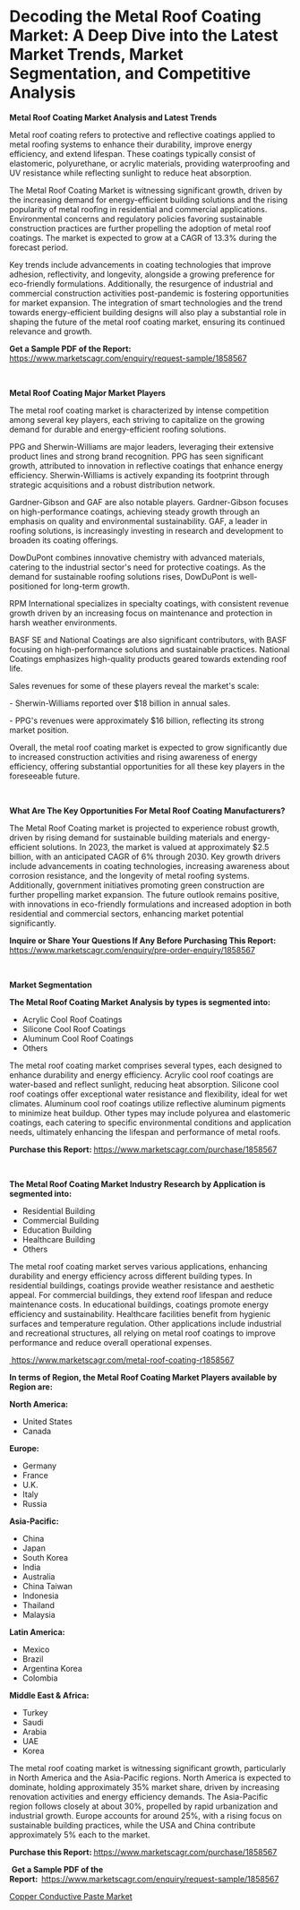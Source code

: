<p><h1>Decoding the Metal Roof Coating Market: A Deep Dive into the Latest Market Trends, Market Segmentation, and Competitive Analysis</h1></p><p><strong>Metal Roof Coating Market Analysis and Latest Trends</strong></p>
<p><p>Metal roof coating refers to protective and reflective coatings applied to metal roofing systems to enhance their durability, improve energy efficiency, and extend lifespan. These coatings typically consist of elastomeric, polyurethane, or acrylic materials, providing waterproofing and UV resistance while reflecting sunlight to reduce heat absorption.</p><p>The Metal Roof Coating Market is witnessing significant growth, driven by the increasing demand for energy-efficient building solutions and the rising popularity of metal roofing in residential and commercial applications. Environmental concerns and regulatory policies favoring sustainable construction practices are further propelling the adoption of metal roof coatings. The market is expected to grow at a CAGR of 13.3% during the forecast period. </p><p>Key trends include advancements in coating technologies that improve adhesion, reflectivity, and longevity, alongside a growing preference for eco-friendly formulations. Additionally, the resurgence of industrial and commercial construction activities post-pandemic is fostering opportunities for market expansion. The integration of smart technologies and the trend towards energy-efficient building designs will also play a substantial role in shaping the future of the metal roof coating market, ensuring its continued relevance and growth.</p></p>
<p><strong>Get a Sample PDF of the Report:&nbsp;</strong> <a href="https://www.marketscagr.com/enquiry/request-sample/1858567?utm_campaign=2796&utm_medium=2&utm_source=Github&utm_content=ia&utm_term=01042025&utm_id=metal-roof-coating">https://www.marketscagr.com/enquiry/request-sample/1858567</a></p>
<p>&nbsp;</p>
<p><strong>Metal Roof Coating Major Market Players</strong></p>
<p><p>The metal roof coating market is characterized by intense competition among several key players, each striving to capitalize on the growing demand for durable and energy-efficient roofing solutions. </p><p>PPG and Sherwin-Williams are major leaders, leveraging their extensive product lines and strong brand recognition. PPG has seen significant growth, attributed to innovation in reflective coatings that enhance energy efficiency. Sherwin-Williams is actively expanding its footprint through strategic acquisitions and a robust distribution network.</p><p>Gardner-Gibson and GAF are also notable players. Gardner-Gibson focuses on high-performance coatings, achieving steady growth through an emphasis on quality and environmental sustainability. GAF, a leader in roofing solutions, is increasingly investing in research and development to broaden its coating offerings.</p><p>DowDuPont combines innovative chemistry with advanced materials, catering to the industrial sector's need for protective coatings. As the demand for sustainable roofing solutions rises, DowDuPont is well-positioned for long-term growth.</p><p>RPM International specializes in specialty coatings, with consistent revenue growth driven by an increasing focus on maintenance and protection in harsh weather environments. </p><p>BASF SE and National Coatings are also significant contributors, with BASF focusing on high-performance solutions and sustainable practices. National Coatings emphasizes high-quality products geared towards extending roof life.</p><p>Sales revenues for some of these players reveal the market's scale: </p><p>- Sherwin-Williams reported over $18 billion in annual sales.</p><p>- PPG's revenues were approximately $16 billion, reflecting its strong market position.</p><p>Overall, the metal roof coating market is expected to grow significantly due to increased construction activities and rising awareness of energy efficiency, offering substantial opportunities for all these key players in the foreseeable future.</p></p>
<p>&nbsp;</p>
<p><strong>What Are The Key Opportunities For Metal Roof Coating Manufacturers?</strong></p>
<p><p>The Metal Roof Coating market is projected to experience robust growth, driven by rising demand for sustainable building materials and energy-efficient solutions. In 2023, the market is valued at approximately $2.5 billion, with an anticipated CAGR of 6% through 2030. Key growth drivers include advancements in coating technologies, increasing awareness about corrosion resistance, and the longevity of metal roofing systems. Additionally, government initiatives promoting green construction are further propelling market expansion. The future outlook remains positive, with innovations in eco-friendly formulations and increased adoption in both residential and commercial sectors, enhancing market potential significantly.</p></p>
<p><strong>Inquire or Share Your Questions If Any Before Purchasing This Report:</strong> <a href="https://www.marketscagr.com/enquiry/pre-order-enquiry/1858567?utm_campaign=2796&utm_medium=2&utm_source=Github&utm_content=ia&utm_term=01042025&utm_id=metal-roof-coating">https://www.marketscagr.com/enquiry/pre-order-enquiry/1858567</a></p>
<p>&nbsp;</p>
<p><strong>Market Segmentation</strong></p>
<p><strong>The Metal Roof Coating Market Analysis by types is segmented into:</strong></p>
<p><ul><li>Acrylic Cool Roof Coatings</li><li>Silicone Cool Roof Coatings</li><li>Aluminum Cool Roof Coatings</li><li>Others</li></ul></p>
<p><p>The metal roof coating market comprises several types, each designed to enhance durability and energy efficiency. Acrylic cool roof coatings are water-based and reflect sunlight, reducing heat absorption. Silicone cool roof coatings offer exceptional water resistance and flexibility, ideal for wet climates. Aluminum cool roof coatings utilize reflective aluminum pigments to minimize heat buildup. Other types may include polyurea and elastomeric coatings, each catering to specific environmental conditions and application needs, ultimately enhancing the lifespan and performance of metal roofs.</p></p>
<p><strong>Purchase this Report:&nbsp;</strong><a href="https://www.marketscagr.com/purchase/1858567?utm_campaign=2796&utm_medium=2&utm_source=Github&utm_content=ia&utm_term=01042025&utm_id=metal-roof-coating">https://www.marketscagr.com/purchase/1858567</a></p>
<p>&nbsp;</p>
<p><strong>The Metal Roof Coating Market Industry Research by Application is segmented into:</strong></p>
<p><ul><li>Residential Building</li><li>Commercial Building</li><li>Education Building</li><li>Healthcare Building</li><li>Others</li></ul></p>
<p><p>The metal roof coating market serves various applications, enhancing durability and energy efficiency across different building types. In residential buildings, coatings provide weather resistance and aesthetic appeal. For commercial buildings, they extend roof lifespan and reduce maintenance costs. In educational buildings, coatings promote energy efficiency and sustainability. Healthcare facilities benefit from hygienic surfaces and temperature regulation. Other applications include industrial and recreational structures, all relying on metal roof coatings to improve performance and reduce overall operational expenses.</p></p>
<p><a href="https://www.marketscagr.com/metal-roof-coating-r1858567?utm_campaign=2796&utm_medium=2&utm_source=Github&utm_content=ia&utm_term=01042025&utm_id=metal-roof-coating">&nbsp;https://www.marketscagr.com/metal-roof-coating-r1858567</a></p>
<p><strong>In terms of Region, the Metal Roof Coating Market Players available by Region are:</strong></p>
<p>
    <p> <strong> North America: </strong>
        <ul>
            <li>United States</li>
            <li>Canada</li>
        </ul>
        </p> 
    <p> <strong> Europe: </strong>
        <ul>
            <li>Germany</li>
            <li>France</li>
            <li>U.K.</li>
            <li>Italy</li>
            <li>Russia</li>
        </ul>
        </p> 
    <p> <strong> Asia-Pacific: </strong>
        <ul>
            <li>China</li>
            <li>Japan</li>
            <li>South Korea</li>
            <li>India</li>
            <li>Australia</li>
            <li>China Taiwan</li>
            <li>Indonesia</li>
            <li>Thailand</li>
            <li>Malaysia</li>
        </ul>
        </p> 
    <p> <strong> Latin America: </strong>
        <ul>
            <li>Mexico</li>
            <li>Brazil</li>
            <li>Argentina Korea</li>
            <li>Colombia</li>
        </ul>
        </p> 
    <p> <strong> Middle East & Africa: </strong>
        <ul>
            <li>Turkey</li>
            <li>Saudi</li>
            <li>Arabia</li>
            <li>UAE</li>
            <li>Korea</li>
        </ul>
    </p>
    </p>
<p><p>The metal roof coating market is witnessing significant growth, particularly in North America and the Asia-Pacific regions. North America is expected to dominate, holding approximately 35% market share, driven by increasing renovation activities and energy efficiency demands. The Asia-Pacific region follows closely at about 30%, propelled by rapid urbanization and industrial growth. Europe accounts for around 25%, with a rising focus on sustainable building practices, while the USA and China contribute approximately 5% each to the market.</p></p>
<p><strong>Purchase this Report: </strong><a href="https://www.marketscagr.com/purchase/1858567?utm_campaign=2796&utm_medium=2&utm_source=Github&utm_content=ia&utm_term=01042025&utm_id=metal-roof-coating">https://www.marketscagr.com/purchase/1858567</a></p>
<p>&nbsp;<strong>Get a Sample PDF of the Report:&nbsp;&nbsp;</strong><a href="https://www.marketscagr.com/enquiry/request-sample/1858567?utm_campaign=2796&utm_medium=2&utm_source=Github&utm_content=ia&utm_term=01042025&utm_id=metal-roof-coating">https://www.marketscagr.com/enquiry/request-sample/1858567</a></p>
<p><strong></strong></p>
<p><p><a href="https://github.com/raffadongraffadong/Market-Research-Report-List-1/blob/main/copper-conductive-paste-market.md?utm_campaign=2796&utm_medium=2&utm_source=Github&utm_content=ia&utm_term=01042025&utm_id=metal-roof-coating">Copper Conductive Paste Market</a></p></p>